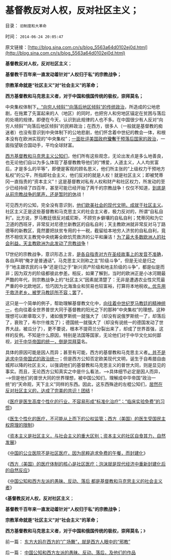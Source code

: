 # 基督教反对人权，反对社区主义；

目录： `旧制度和大革命` 

时间： `2014-06-24 20:05:47` 

原文链接：[http://blog.sina.com.cn/s/blog_5563a64d0102ej0d.html](http://blog.sina.com.cn/s/blog_5563a64d0102ej0d.html)

**基督教反对人权，反对社区主义**；

**基督教千百年来一直发动着针对“人权归于私”的宗教战争；**

**宗教革命就是“社区主义”对“社会主义”的革命；**

**西方基督教和马克思主义者，对于中国和俄国传统的极权，崇拜莫名；**



中央集权体制下[，“向穷人倾斜”“向落后地区倾斜”的传统政治](../../../2013/1/15/苏杭现象解答京沪广和二三线城乡房价的背离.md)，所造成的公地悲剧，在拖累了先富起来的人（地区）的同时，也把穷人和穷地区锚定在贫困与落后的处境的规律。即便在今天，认识到此规律的人也不多。在中国很少有人反对“向穷人倾斜”“向落后地区倾斜”的民粹政治；在西方，很多人（一般就是基督教的痴迷者）也没有意识到中央体制下的公地悲剧，他们怀念着中世纪的教会一体，和根本没有在欧洲实现的“中央集权”；[一面批评美国政府**没有**干预落后国家的政治](../../../2011/9/4/中世纪的联合国,教皇垂拱而欧洲“治”.md)，一面指望联合国动手，平均全球财富。

[西方基督教和马克思主义公知们](../../../2014/6/23/中国公知和西方左派的愚昧、反动、落后，及他们的作品.md)，他们所有这些观念，无论出发点是多么地善良，也无论他们自以为多么体现了基督教教导他们的“博爱，人道主义，人人均贫富后，才是多么的平等”，即便是客观的顾名思义，他们所主张的“上级权力干预地方私权”的公平，所指即社会主义，他们反对的就是人权！就是社区主义；即被梵蒂冈一直指责的“资本主义”！这是基督教对私有人权和财产和社区权力，所发动的至少已经持续了四百年，甚至可能已经开始了两千的宗教战争！仅仅不知道，[到底是从前宗教战争的尾声，还是暂时的休](../../../2014/1/21/基督教在全世界都是相当左倾的群体，梵蒂冈的马克思主义宣言.md)战！

可见西方的公知，完全没有意识到，[他们欧美社会的现代文明，成就于社区主义](../../../2008/7/5/户籍制度是社区自治权的要素替代.md)。社区主义正是这些基督教和马克思主义的社会主义者，极力反对的，所谓“自私自利”。比方说，罗马教廷很反对威尼斯，不顾穷乡僻壤的自私自利；梵蒂冈和为它卫道的西班牙，非常反对尼德兰新教区的自私自利；天主教欧洲就非常反对马丁路德等的新教区，竟然要把扶贫专用的十一税，截留给本地穷人济贫的自私自利，竟然不相信天主教党中央统筹全欧饥荒救济的公平和廉洁！[为了最大多数欧洲人的社会利益，天主教欧洲为此发动了宗教战争](../../../2013/4/11/基督教和马克思毛主义高度耦合，圣徒战术鼓动宗教战争（阶级斗争）.md)！

17世纪的宗教战争，意识形态上言，[是各自指责对方在圣经故事上的发音不准确](../../../2013/11/22/彼此压服对方的“真理之争”最终导致宗教战争.md)，各自声明“俺才是普通话”。马克思主义则称之主“阶级斗争”，但是无论是归之于“地主跟农民的斗争”还是归之于“新兴资产阶级和地主阶级的斗争”，都是似是而非；因为双方的阶级都彼此参差。相反，如果了解到，当时的欧洲正是小冰河期最严酷的年代，则宗教战争上的“社区主义”因素就清楚了：无非是遭遇农业性灾荒最严重的中北欧地区，恰巧因为北海渔业和贸易也较富裕，打算将本地税收[，优先用于救济老乡，被罗马教廷所不容；罢](../../../2010/11/13/宗教之善在于容纳他信之仁和中国特色的信仰.md)了。

这只是一个简单的例子，帮助理解基督教文化中，[向往着中世纪罗马教廷的精神统一](../../../2010/11/19/基督教罗马“统一思想”空前残酷，越来越残酷.md)，也向往着全世界普世大同于基督教的阳光之下的那种“中央集权”的理想。这种理想可以断章取义于，诸如俄罗斯统一就强大了（却没有说俄罗斯统一了，却落后了，衰败了，布尔什维克了）；德国统一就强大了（却没有说统一的德国发动了世界大战，被瓜分了），更不要说，根本不提荷兰分裂出来了，却成了世界首强，这样的反例。不知是什么原因，特别是法国等国家，无论他们对于中华文化如何鄙视，[对于中华帝国的统一，倒是崇拜莫](../../../2011/9/28/皮科特大屠杀，基督教的普世帝国观是反人类的.md)名。

具体的原因可能是因人而异；甚至有可能，西方的基督教和马克思主义者[，并不是追求中华帝国式的政治统一](../../../2011/9/2/社会秩序（Order）即“等级阶层”“命令”和《自然法》的变迁.md)；但是西方公知否定欧美现代文明，诞生于自希腊自由城邦以降的社区主义，以强调他们的基督教和马克思主义的普世大同，则是显见的事实。而且，无论西方公知真实之中是什么看法，——>具体细节必定是因人而异，——>但是他们的普世大同的世界理想，被中国公知们，理解成中华帝国“政治一统”的“天命观，天下主义”同样的东西。因此，这东西殊途的左棍公知们，[居然在反对社区主义的，达成了完美的共识！团结](../../../2011/9/2/普世帝国的天下主义.md)！

《[医疗是医生高度个性化的行业，不容易形成“标准化治疗”；“临床实验免费”的习惯](../../../2014/6/14/为什么美国医生联合会，不象FDA／SEC般的“标准认证”的“监管”？.md)》

《[医生个性化的医疗，不可能从上而下的公权监管；西方（美国）的医生受国民主权原理的限制](../../../2014/6/16/西方（美国）医生受国民主权原理的限制，(社会主义vs社区主义).md)》

《[资本主义是社区主义，与社会主义的重大区别；资本主义的社区自食其力，自然发展](../../../2014/6/19/资本主义是社区主义，与社会主义的重大区别.md)》

《[中国的公立医院不是社区医疗，因为民粹追求免费的午餐，而封建化](../../../2014/6/20/西方社区的医疗和制度，及中国医疗的封建化原因.md)》

《[西方（美国）的医疗体制的核心是社区医疗；泡沫就是现代经济中重新封建化后的自然反应](../../../2014/6/22/西方（美国）的医疗体制的核心是社区医疗；.md)》

《[中国公知和西方左派的愚昧、反动、落后
都是基督教和马克思主义的社会主义者](../../../2014/6/23/中国公知和西方左派的愚昧、反动、落后，及他们的作品.md)》

《**基督教反对人权，反对社区主义**；

**基督教千百年来一直发动着针对“人权归于私”的宗教战争；**

**宗教革命就是“社区主义”对“社会主义”的革命；**

**西方基督教和马克思主义者，对于中国和俄国传统的极权，崇拜莫名；**》

前一篇： [东方大妈在西方的“广场舞”，就是西方人眼中的“邪教”](../../../2014/6/24/东方大妈在西方的“广场舞”，就是西方人眼中的“邪教”.md)

后一篇： [中国公知和西方左派的愚昧、反动、落后，及他们的作品](../../../2014/6/23/中国公知和西方左派的愚昧、反动、落后，及他们的作品.md)

